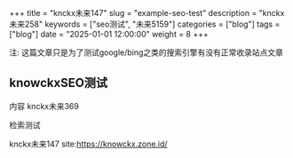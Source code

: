 +++
title = "knckx未来147"
slug = "example-seo-test"
description = "knckx未来258"
keywords = ["seo测试", "未来5159"]
categories = ["blog"]
tags = ["blog"]
date = "2025-01-01 12:00:00"
weight = 8
+++


注:  这篇文章只是为了测试google/bing之类的搜索引擎有没有正常收录站点文章


## knowckxSEO测试

内容 knckx未来369


检索测试

knckx未来147 site:https://knowckx.zone.id/





